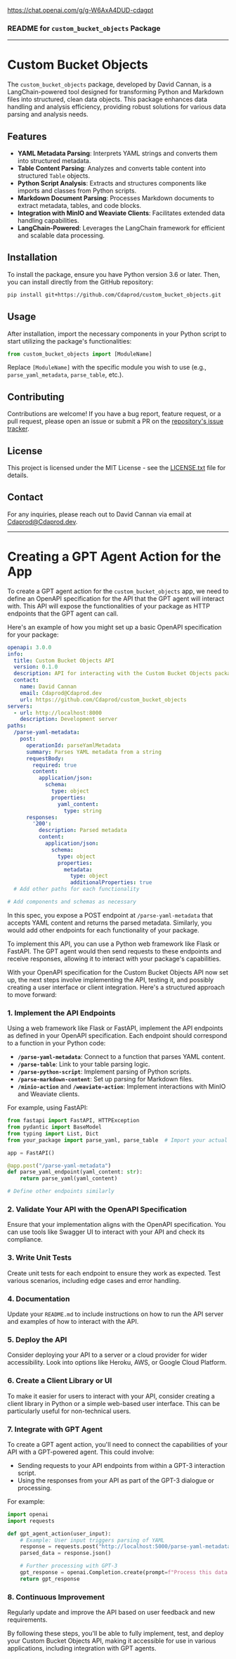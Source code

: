 https://chat.openai.com/g/g-W6AxA4DUD-cdagpt

### README for `custom_bucket_objects` Package

---

# Custom Bucket Objects

The `custom_bucket_objects` package, developed by David Cannan, is a LangChain-powered tool designed for transforming Python and Markdown files into structured, clean data objects. This package enhances data handling and analysis efficiency, providing robust solutions for various data parsing and analysis needs.

## Features

- **YAML Metadata Parsing**: Interprets YAML strings and converts them into structured metadata.
- **Table Content Parsing**: Analyzes and converts table content into structured `Table` objects.
- **Python Script Analysis**: Extracts and structures components like imports and classes from Python scripts.
- **Markdown Document Parsing**: Processes Markdown documents to extract metadata, tables, and code blocks.
- **Integration with MinIO and Weaviate Clients**: Facilitates extended data handling capabilities.
- **LangChain-Powered**: Leverages the LangChain framework for efficient and scalable data processing.

## Installation

To install the package, ensure you have Python version 3.6 or later. Then, you can install directly from the GitHub repository:

```bash
pip install git+https://github.com/Cdaprod/custom_bucket_objects.git
```

## Usage

After installation, import the necessary components in your Python script to start utilizing the package's functionalities:

```python
from custom_bucket_objects import [ModuleName]
```

Replace `[ModuleName]` with the specific module you wish to use (e.g., `parse_yaml_metadata`, `parse_table`, etc.).

## Contributing

Contributions are welcome! If you have a bug report, feature request, or a pull request, please open an issue or submit a PR on the [repository's issue tracker](https://github.com/Cdaprod/custom_bucket_objects/issues).

## License

This project is licensed under the MIT License - see the [LICENSE.txt](https://github.com/Cdaprod/custom_bucket_objects/blob/main/LICENSE.txt) file for details.

## Contact

For any inquiries, please reach out to David Cannan via email at [Cdaprod@Cdaprod.dev](mailto:Cdaprod@Cdaprod.dev).

---

# Creating a GPT Agent Action for the App

To create a GPT agent action for the `custom_bucket_objects` app, we need to define an OpenAPI specification for the API that the GPT agent will interact with. This API will expose the functionalities of your package as HTTP endpoints that the GPT agent can call.

Here's an example of how you might set up a basic OpenAPI specification for your package:

```yaml
openapi: 3.0.0
info:
  title: Custom Bucket Objects API
  version: 0.1.0
  description: API for interacting with the Custom Bucket Objects package
  contact:
    name: David Cannan
    email: Cdaprod@Cdaprod.dev
    url: https://github.com/Cdaprod/custom_bucket_objects
servers:
  - url: http://localhost:8000
    description: Development server
paths:
  /parse-yaml-metadata:
    post:
      operationId: parseYamlMetadata
      summary: Parses YAML metadata from a string
      requestBody:
        required: true
        content:
          application/json:
            schema:
              type: object
              properties:
                yaml_content:
                  type: string
      responses:
        '200':
          description: Parsed metadata
          content:
            application/json:
              schema:
                type: object
                properties:
                  metadata:
                    type: object
                    additionalProperties: true
  # Add other paths for each functionality

# Add components and schemas as necessary
```

In this spec, you expose a POST endpoint at `/parse-yaml-metadata` that accepts YAML content and returns the parsed metadata. Similarly, you would add other endpoints for each functionality of your package.

To implement this API, you can use a Python web framework like Flask or FastAPI. The GPT agent would then send requests to these endpoints and receive responses, allowing it to interact with your package's capabilities.

With your OpenAPI specification for the Custom Bucket Objects API now set up, the next steps involve implementing the API, testing it, and possibly creating a user interface or client integration. Here's a structured approach to move forward:

### 1. Implement the API Endpoints
Using a web framework like Flask or FastAPI, implement the API endpoints as defined in your OpenAPI specification. Each endpoint should correspond to a function in your Python code:

- **`/parse-yaml-metadata`**: Connect to a function that parses YAML content.
- **`/parse-table`**: Link to your table parsing logic.
- **`/parse-python-script`**: Implement parsing of Python scripts.
- **`/parse-markdown-content`**: Set up parsing for Markdown files.
- **`/minio-action`** and **`/weaviate-action`**: Implement interactions with MinIO and Weaviate clients.

For example, using FastAPI:

```python
from fastapi import FastAPI, HTTPException
from pydantic import BaseModel
from typing import List, Dict
from your_package import parse_yaml, parse_table  # Import your actual functions

app = FastAPI()

@app.post("/parse-yaml-metadata")
def parse_yaml_endpoint(yaml_content: str):
    return parse_yaml(yaml_content)

# Define other endpoints similarly
```

### 2. Validate Your API with the OpenAPI Specification
Ensure that your implementation aligns with the OpenAPI specification. You can use tools like Swagger UI to interact with your API and check its compliance.

### 3. Write Unit Tests
Create unit tests for each endpoint to ensure they work as expected. Test various scenarios, including edge cases and error handling.

### 4. Documentation
Update your `README.md` to include instructions on how to run the API server and examples of how to interact with the API.

### 5. Deploy the API
Consider deploying your API to a server or a cloud provider for wider accessibility. Look into options like Heroku, AWS, or Google Cloud Platform.

### 6. Create a Client Library or UI
To make it easier for users to interact with your API, consider creating a client library in Python or a simple web-based user interface. This can be particularly useful for non-technical users.

### 7. Integrate with GPT Agent
To create a GPT agent action, you'll need to connect the capabilities of your API with a GPT-powered agent. This could involve:

- Sending requests to your API endpoints from within a GPT-3 interaction script.
- Using the responses from your API as part of the GPT-3 dialogue or processing.

For example:

```python
import openai
import requests

def gpt_agent_action(user_input):
    # Example: User input triggers parsing of YAML
    response = requests.post("http://localhost:5000/parse-yaml-metadata", json={"yaml_content": user_input})
    parsed_data = response.json()

    # Further processing with GPT-3
    gpt_response = openai.Completion.create(prompt=f"Process this data: {parsed_data}", ...)
    return gpt_response
```

### 8. Continuous Improvement
Regularly update and improve the API based on user feedback and new requirements.

By following these steps, you'll be able to fully implement, test, and deploy your Custom Bucket Objects API, making it accessible for use in various applications, including integration with GPT agents.